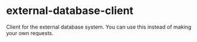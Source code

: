 # external-database-client
Client for the external database system.  You can use this instead of making your own requests.
